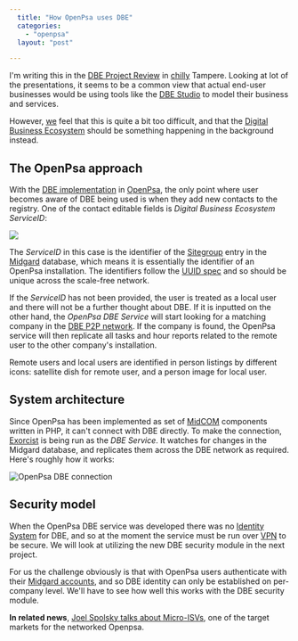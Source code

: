 ```yaml
---
  title: "How OpenPsa uses DBE"
  categories: 
    - "openpsa"
  layout: "post"

---
```

I'm writing this in the [DBE Project Review][2] in [chilly][1] Tampere. Looking at lot of the presentations, it seems to be a common view that actual end-user businesses would be using tools like the [DBE Studio][3] to model their business and services.

However, [we][4] feel that this is quite a bit too difficult, and that the [Digital Business Ecosystem][5] should be something happening in the background instead.

## The OpenPsa approach

With the [DBE implementation][7] in [OpenPsa][6], the only point where user becomes aware of DBE being used is when they add new contacts to the registry. One of the contact editable fields is _Digital Business Ecosystem ServiceID_:

![](https://d2vqpl3tx84ay5.cloudfront.net/dbe-serviceid-openpsa-person.jpg)

The _ServiceID_ in this case is the identifier of the [Sitegroup][8] entry in the [Midgard][9] database, which means it is essentially the identifier of an OpenPsa installation. The identifiers follow the [UUID spec][10] and so should be unique across the scale-free network.

If the _ServiceID_ has not been provided, the user is treated as a local user and there will not be a further thought about DBE. If it is inputted on the other hand, the _OpenPsa DBE Service_ will start looking for a matching company in the [DBE P2P network][12]. If the company is found, the OpenPsa service will then replicate all tasks and hour reports related to the remote user to the other company's installation.

Remote users and local users are identified in person listings by different icons: satellite dish for remote user, and a person image for local user.

## System architecture

Since OpenPsa has been implemented as set of [MidCOM][13] components written in PHP, it can't connect with DBE directly. To make the connection, [Exorcist][14] is being run as the _DBE Service_. It watches for changes in the Midgard database, and replicates them across the DBE network as required. Here's roughly how it works:

![OpenPsa DBE connection](https://d2vqpl3tx84ay5.cloudfront.net/openpsa-dbe-connection.png)

## Security model

When the OpenPsa DBE service was developed there was no [Identity System][15] for DBE, and so at the moment the service must be run over [VPN][16] to be secure. We will look at utilizing the new DBE security module in the next project.

For us the challenge obviously is that with OpenPsa users authenticate with their [Midgard accounts][17], and so DBE identity can only be established on per-company level. We'll have to see how well this works with the DBE security module.

__In related news__, [Joel Spolsky talks about Micro-ISVs][11], one of the target markets for the networked Openpsa.

[1]: http://taivasalla.net/2006/01/060117_1540_kuvat.html
[2]: http://www.digital-ecosystem.org/Members/aenglishx/eventsfolder/review
[3]: http://dbestudio.sourceforge.net/
[4]: http://www.nemein.com/en/
[5]: http://www.digital-ecosystem.org/
[6]: http://www.openpsa.org/
[7]: http://bergie.iki.fi/midcom-permalink-0940706284d472e1bfe719dab4222c45
[8]: http://www.midgard-project.org/midcom-permalink-f624e440f76a466d5870374bca8e1449
[9]: http://www.midgard-project.org/
[10]: http://www.midgard-project.org/midcom-permalink-896e4f7a283d7dc1a66d1e0c6642985e
[11]: http://www.joelonsoftware.com/articles/Micro-ISV.html
[12]: http://swallow.sourceforge.net/
[13]: http://www.midgard-project.org/midcom-permalink-fc278b300819f654e0e561c6e233c67f
[14]: http://www.midgard-project.org/midcom-permalink-8d125757a16d36c7cde202561554d21c
[15]: http://www.ercim.org/publication/Ercim_News/enw63/seigneur.html
[16]: http://en.wikipedia.org/wiki/Virtual_private_network
[17]: http://www.midgard-project.org/midcom-permalink-c4e7fde9b7935d59b18ffc1f998e8a21
